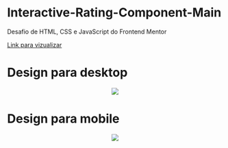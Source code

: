 # Interactive-Rating-Component-Main

Desafio de HTML, CSS e JavaScript do Frontend Mentor

<a href="https://thiagopdias.github.io/Interactive-Rating-Component-Main/">Link para vizualizar</a>

# Design para desktop
<div align="center">
    <img src="https://user-images.githubusercontent.com/81495910/164080845-f5cec24e-87be-4d50-ab34-db0198a53fc9.png">
</div>

# Design para mobile
<div align="center">
    <img src="https://user-images.githubusercontent.com/81495910/164085285-06f71fdb-44da-4812-b744-c8c8feb45feb.png">
</div>